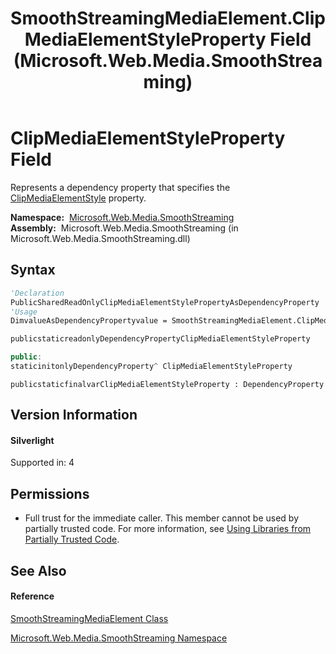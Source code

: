 ﻿---
title: SmoothStreamingMediaElement.ClipMediaElementStyleProperty Field (Microsoft.Web.Media.SmoothStreaming)
TOCTitle: ClipMediaElementStyleProperty Field
ms:assetid: F:Microsoft.Web.Media.SmoothStreaming.SmoothStreamingMediaElement.ClipMediaElementStyleProperty
ms:mtpsurl: https://msdn.microsoft.com/en-us/library/microsoft.web.media.smoothstreaming.smoothstreamingmediaelement.clipmediaelementstyleproperty(v=VS.90)
ms:contentKeyID: 23961201
ms.date: 05/02/2012
mtps_version: v=VS.90
f1_keywords:
- Microsoft.Web.Media.SmoothStreaming.SmoothStreamingMediaElement.ClipMediaElementStyleProperty
dev_langs:
- CSharp
- JScript
- VB
- c++
api_location:
- Microsoft.Web.Media.SmoothStreaming.dll
api_name:
- Microsoft.Web.Media.SmoothStreaming.SmoothStreamingMediaElement.ClipMediaElementStyleProperty
api_type:
- Managed
topic_type:
- apiref
- kbSyntax
product_family_name: VS
ROBOTS: INDEX,FOLLOW
---

# ClipMediaElementStyleProperty Field

Represents a dependency property that specifies the [ClipMediaElementStyle](smoothstreamingmediaelement-clipmediaelementstyle-property-microsoft-web-media-smoothstreaming_1.md) property.

**Namespace:**  [Microsoft.Web.Media.SmoothStreaming](microsoft-web-media-smoothstreaming-namespace_1.md)  
**Assembly:**  Microsoft.Web.Media.SmoothStreaming (in Microsoft.Web.Media.SmoothStreaming.dll)

## Syntax

``` vb
'Declaration
PublicSharedReadOnlyClipMediaElementStylePropertyAsDependencyProperty
'Usage
DimvalueAsDependencyPropertyvalue = SmoothStreamingMediaElement.ClipMediaElementStyleProperty
```

``` csharp
publicstaticreadonlyDependencyPropertyClipMediaElementStyleProperty
```

``` c++
public:
staticinitonlyDependencyProperty^ ClipMediaElementStyleProperty
```

``` jscript
publicstaticfinalvarClipMediaElementStyleProperty : DependencyProperty
```

## Version Information

#### Silverlight

Supported in: 4  

## Permissions

  - Full trust for the immediate caller. This member cannot be used by partially trusted code. For more information, see [Using Libraries from Partially Trusted Code](https://msdn.microsoft.com/en-us/library/8skskf63\(v=vs.90\)).

## See Also

#### Reference

[SmoothStreamingMediaElement Class](smoothstreamingmediaelement-class-microsoft-web-media-smoothstreaming_1.md)

[Microsoft.Web.Media.SmoothStreaming Namespace](microsoft-web-media-smoothstreaming-namespace_1.md)

